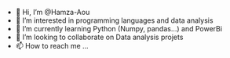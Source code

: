 - 👋 Hi, I’m @Hamza-Aou
- 👀 I’m interested in programming languages and data analysis
- 🌱 I’m currently learning Python (Numpy, pandas...) and PowerBi
- 💞️ I’m looking to collaborate on Data analysis projets
- 📫 How to reach me ...

<!---
Hamza-Aou/Hamza-Aou is a ✨ special ✨ repository because its `README.md` (this file) appears on your GitHub profile.
You can click the Preview link to take a look at your changes.
--->
